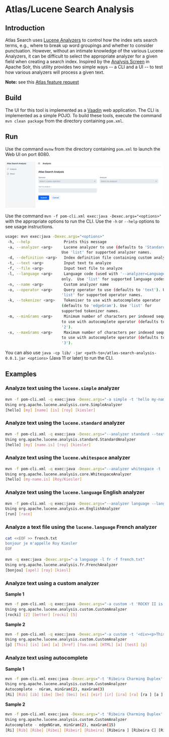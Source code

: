 # Atlas/Lucene Search Analysis

## Introduction

Atlas Search uses [Lucene Analyzers](https://docs.atlas.mongodb.com/reference/atlas-search/analyzers/) to control how the index sets search terms, e.g., where to break up word groupings and whether to consider punctuation. However, without an intimate knowledge of the various Lucene Analyzers, it can be difficult to select the appropriate analyzer for a given field when creating a search index. Inspired by the [Analysis Screen](https://lucene.apache.org/solr/guide/8_6/analysis-screen.html) in Apache Solr, this utility provides two simple ways -- a CLI and a UI -- to test how various analyzers will process a given text.

**Note:** see this [Atlas feature request](https://feedback.mongodb.com/forums/924868-atlas-search/suggestions/41501065-analzye-endpoint-or-analysis-screen)

## Build

The UI for this tool is implemented as a [Vaadin](https://vaadin.com/) web application. The CLI is implemented as a simple POJO. To build these tools, execute the command `mvn clean package` from the directory containing `pom.xml`.

## Run

Use the command `mvnw` from the directory containing `pom.xml` to launch the Web UI on port 8080.

![Web UI](src/main/resources/vaadin_app.png)

Use the command `mvn -f pom-cli.xml exec:java -Dexec.args="<options>"` with the appropriate options to run the CLI. Use the `-h` or `--help` options to see usage instructions.

```bash
usage: mvn exec:java -Dexec.args="<options>"
 -h, --help               Prints this message
 -a, --analyzer <arg>     Lucene analyzer to use (defaults to 'Standard').
                         Use 'list' for supported analyzer names.
 -d, --definition <arg>   Index definition file containing custom analyzer
 -t, --text <arg>         Input text to analyze
 -f, --file <arg>         Input text file to analyze
 -l, --language <arg>     Language code (used with '--analyzer=Language'
                         only.  Use 'list' for supported language codes.
 -n, --name <arg>         Custom analyzer name
 -o, --operator <arg>     Query operator to use (defaults to 'text'). Use
                         'list' for supported operator names.
 -k, --tokenizer <arg>    Tokeniser to use with autocomplete operator
                         (defaults to 'edgeGram'). Use 'list' for
                         supported tokenizer names.
 -m, --minGrams <arg>     Minimum number of characters per indexed sequence
                         to use with autocomplete operator (defaults to
                         '2').
 -x, --maxGrams <arg>     Maximum number of characters per indexed sequence
                         to use with autocomplete operator (defaults to
                         '3').
```

You can also use `java -cp lib/ -jar <path-to>/atlas-search-analysis-0.0.1.jar <options>` (Java 11 or later) to run the CLI.

## Examples

### Analyze text using the `lucene.simple` analyzer

```bash
mvn -f pom-cli.xml -q exec:java -Dexec.args="-a simple -t 'hello my-name.is Roy/Kiesler'"
Using org.apache.lucene.analysis.core.SimpleAnalyzer
[hello] [my] [name] [is] [roy] [kiesler]
```

### Analyze text using the `lucene.standard` analyzer

```bash
mvn -f pom-cli.xml -q exec:java -Dexec.args="--analyzer standard --text 'hello my-name.is Roy/Kiesler'"
Using org.apache.lucene.analysis.standard.StandardAnalyzer
[hello] [my] [name.is] [roy] [kiesler]
```

### Analyze text using the `lucene.whitespace` analyzer

```bash
mvn -f pom-cli.xml -q exec:java -Dexec.args="--analyzer whitespace -t 'hello my-name.is Roy/Kiesler'"
Using org.apache.lucene.analysis.core.WhitespaceAnalyzer
[hello] [my-name.is] [Roy/Kiesler]
```

### Analyze text using the `lucene.language` English analyzer

```bash
mvn -f pom-cli.xml -q exec:java -Dexec.args="--analyzer language --language en --text 'running a race'"
Using org.apache.lucene.analysis.en.EnglishAnalyzer
[run] [race]
```

### Analyze a text file using the `lucene.language` French analyzer

```bash
cat <<EOF >> french.txt
bonjour je m'appelle Roy Kiesler
EOF

mvn -q exec:java -Dexec.args="-a language -l fr -f french.txt"
Using org.apache.lucene.analysis.fr.FrenchAnalyzer
[bonjou] [apel] [roy] [kiesl]
```

### Analyze text using a custom analyzer

**Sample 1**

```bash
mvn -f pom-cli.xml -q exec:java -Dexec.args="-a custom -t 'ROCKY II is better than Rocky V' -d index_roman.json -n romanAnalyzer"
Using org.apache.lucene.analysis.custom.CustomAnalyzer
[rocki] [2] [better] [rocki] [5]
```

**Sample 2**

```bash
mvn -f pom-cli.xml -q exec:java -Dexec.args="-a custom -t '<div><p>This is an <a href="foo.com">HTML</a> test</p></div>' -d index_html.json -n htmlStrippingAnalyzer"
Using org.apache.lucene.analysis.custom.CustomAnalyzer
[p] [This] [is] [an] [a] [href] [foo.com] [HTML] [a] [test] [p]
```

### Analyze text using autocomplete

**Sample 1**

```bash
mvn -f pom-cli.xml exec:java -Dexec.args="-t 'Ribeira Charming Duplex' -o autocomplete"
Using org.apache.lucene.analysis.custom.CustomAnalyzer
Autocomplete - nGram, minGram(2), maxGram(3)
[Ri] [Rib] [ib] [ibe] [be] [bei] [ei] [eir] [ir] [ira] [ra] [ra ] [a ] [a C] [ C] [ Ch] [Ch] [Cha] [ha] [har] [ar] [arm] [rm] [rmi] [mi] [min] [in] [ing] [ng] [ng ] [g ] [g D] [ D] [ Du] [Du] [Dup] [up] [upl] [pl] [ple] [le] [lex] [ex]
```

**Sample 2**

```bash
mvn -f pom-cli.xml exec:java -Dexec.args="-t 'Ribeira Charming Duplex' -o autocomplete -k edgeGram -m 2 -x 15"
Using org.apache.lucene.analysis.custom.CustomAnalyzer
Autocomplete - edgeNGram, minGram(2), maxGram(15)
[Ri] [Rib] [Ribe] [Ribei] [Ribeir] [Ribeira] [Ribeira ] [Ribeira C] [Ribeira Ch] [Ribeira Cha] [Ribeira Char] [Ribeira Charm] [Ribeira Charmi] [Ribeira Charmin]
```
